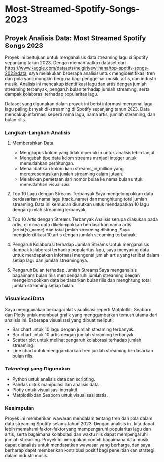 # Most-Streamed-Spotify-Songs-2023

## Proyek Analisis Data: Most Streamed Spotify Songs 2023
Proyek ini bertujuan untuk menganalisis data streaming lagu di Spotify sepanjang tahun 2023. Dengan memanfaatkan dataset dari https://www.kaggle.com/datasets/nelgiriyewithana/top-spotify-songs-2023/data, saya melakukan beberapa analisis untuk mengidentifikasi tren dan pola yang mungkin berguna bagi penggemar musik, artis, dan industri musik. Analisis ini mencakup identifikasi lagu dan artis dengan jumlah streaming terbanyak, pengaruh bulan terhadap jumlah streaming, serta dampak kolaborasi terhadap popularitas lagu.

Dataset yang digunakan dalam proyek ini berisi informasi mengenai lagu-lagu paling banyak di-streaming di Spotify sepanjang tahun 2023. Data mencakup informasi seperti nama lagu, nama artis, jumlah streaming, dan bulan rilis.

### Langkah-Langkah Analisis
1. Membersihkan Data
   - Menghapus kolom yang tidak diperlukan untuk analisis lebih lanjut.
   - Mengubah tipe data kolom streams menjadi integer untuk memudahkan perhitungan.
   - Menambahkan kolom baru streams_in_million yang merepresentasikan jumlah streaming dalam jutaan.
   - Melakukan pemetaan dari nomor bulan ke nama bulan untuk memudahkan visualisasi.
  
2. Top 10 Lagu dengan Streams Terbanyak
Saya mengelompokkan data berdasarkan nama lagu (track_name) dan menghitung total jumlah streaming. Data ini kemudian diurutkan untuk mendapatkan 10 lagu dengan jumlah streaming terbanyak.

3. Top 10 Artis dengan Streams Terbanyak
Analisis serupa dilakukan pada artis, di mana data dikelompokkan berdasarkan nama artis (artist(s)_name) dan total jumlah streaming dihitung. Saya mengidentifikasi 10 artis dengan jumlah streaming terbanyak.

4. Pengaruh Kolaborasi terhadap Jumlah Streams
Untuk menganalisis dampak kolaborasi terhadap popularitas lagu, saya menyaring data untuk mendapatkan informasi mengenai jumlah artis yang terlibat dalam setiap lagu dan jumlah streamingnya.

5. Pengaruh Bulan terhadap Jumlah Streams
Saya menganalisis bagaimana bulan rilis mempengaruhi jumlah streaming dengan mengelompokkan data berdasarkan bulan rilis dan menghitung total jumlah streaming setiap bulan.

### Visualisasi Data
Saya menggunakan berbagai alat visualisasi seperti Matplotlib, Seaborn, dan Plotly untuk membuat grafik yang menggambarkan temuan utama dari analisis ini. Beberapa visualisasi yang dibuat meliputi:
- Bar chart untuk 10 lagu dengan jumlah streaming terbanyak.
- Bar chart untuk 10 artis dengan jumlah streaming terbanyak.
- Scatter plot untuk melihat pengaruh kolaborasi terhadap jumlah streaming.
- Line chart untuk menggambarkan tren jumlah streaming berdasarkan bulan rilis.

### Teknologi yang Digunakan
- Python untuk analisis data dan scripting.
- Pandas untuk manipulasi dan analisis data.
- Plotly untuk visualisasi interaktif.
- Matplotlib dan Seaborn untuk visualisasi statis.

### Kesimpulan
Proyek ini memberikan wawasan mendalam tentang tren dan pola dalam data streaming Spotify selama tahun 2023. Dengan analisis ini, kita dapat lebih memahami faktor-faktor yang mempengaruhi popularitas lagu dan artis, serta bagaimana kolaborasi dan waktu rilis dapat mempengaruhi jumlah streaming. Proyek ini merupakan contoh bagaimana data musik dapat dianalisis untuk mendapatkan wawasan yang berharga, dan saya berharap dapat memberikan kontribusi positif bagi penelitian dan strategi dalam industri musik.
